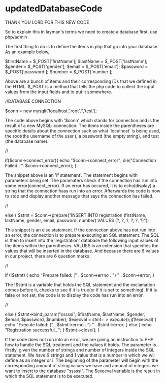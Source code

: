 # updatedDatabaseCode
THANK YOU LORD FOR THIS NEW CODE

So to explain this in layman's terms we need to create a database first.
use php/admin

The first thing to do is to define the items in php that go into your database. As an example below,

$firstName = $_POST['firstName'];
$lastName = $_POST['lastName'];
$gender = $_POST['gender'];
$email = $_POST['email'];
$password = $_POST['password'];
$number = $_POST['number'];

Above are a bunch of items and their corresponding IDs that we defined in the HTML.
$_POST is a method that tells the php code to collect the input values from the input fields and to put it somewhere.

//DATABASE CONNECTION 

$conn = new mysqli('localhost','root','','test');

The code above begins with '$conn' which stands for connection and is the result of a new MySQLi connection. The items inside the parentheses are specific details about the connection such as what 'localhost' is being used, the root(the username of the user.), a password (the empty string), and test (the database name).

//

if($conn->connect_error){
    echo "$conn->connect_error";
    die("Connection Failed : ". $conn->connect_error);
} 

The snippet above is an 'if statement'. The statement begins with parameters being set. The paramaters check if the connection has run into some error(connect_error).
If an error has occured, it is to echo(display) a string that the connection haas run into an error. Afterwards the code is now to stop and display another message that says the connection has failed.

//

else {
    $stmt = $conn->prepare("INSERT INTO registration (firstName, lastName, gender, email, password, number) VALUES (?, ?, ?, ?, ?, ?)");

This snippet is an else statement. If the connection above has not run into an error, the connection is to prepare executing an 
SQL statement. The SQL is then to insert into the 'registration' database the following input values of the items within the parentheses.
 VALUES is an extension that specifies the values that will be inserted in the database. And because there are 6 values in our project, there are 6 question marks.

//

 if (!$stmt) {
        echo "Prepare failed: (" . $conn->errno . ") " . $conn->error;
    } 

The !$stmt is a variable that holds the SQL statement and the exclamation comes before it, checks to see if it is true(or if it is set to something).
If it is false or not set, the code is to display the code has run into an error.

// 

 else {
        $stmt->bind_param("sssssi", $firstName, $lastName, $gender, $email, $password, $number);
        $execval = $stmt->execute();
        if (!$execval) {
            echo "Execute failed: (" . $stmt->errno . ") " . $stmt->error;
        } else {
            echo "Registration successful...";
        }
        $stmt->close();
    }

If the code does not run into an error, we are giving an instruction to PHP how to handle the SQL treatment and the values it holds.
The parameter is firstly, given the number of strings and number of integers inside the SQL statement. We have 6 strings and 1 value that is a number in which we will define as an integer or i. 
The beginning of the parameter will begin with the corresponding amount of string values we have and amount of integers we want to insert to the database "sssssi". The $execval variable is the result in which the SQL statement is to be executed. 
